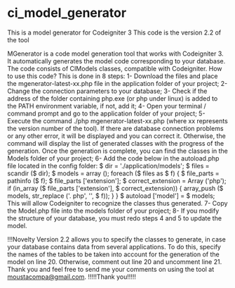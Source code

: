 # ci_model_generator
This is a model generator for Codeigniter 3
This code is the version 2.2 of the tool

MGenerator is a code model generation tool that works with Codeigniter 3.
It automatically generates the model code corresponding to your database. The code consists of CIModels classes, compatible with Codeigniter.
How to use this code? This is done in 8 steps:
1- Download the files and place the mgenerator-latest-xx.php file in the application folder of your project;
2- Change the connection parameters to your database;
3- Check if the address of the folder containing php.exe (or php under linux) is added to the PATH environment variable, if not, add it;
4- Open your terminal / command prompt and go to the application folder of your project;
5- Execute the command ./php mgenerator-latest-xx.php (where xx represents the version number of the tool). If there are database connection problems or any other error, it will be displayed and you can correct it. Otherwise, the command will display the list of generated classes with the progress of the generation. Once the generation is complete, you can find the classes in the Models folder of your project;
6- Add the code below in the autoload.php file located in the config folder:
$ dir = './application/models';
$ files = scandir ($ dir);
$ models = array ();
foreach ($ files as $ f) {
    $ file_parts = pathinfo ($ f);
    $ file_parts ['extension'];
    $ correct_extension = Array ('php');
    if (in_array ($ file_parts ['extension'], $ correct_extension)) {
        array_push ($ models, str_replace ('. php', '', $ f));
    }
}
$ autoload ['model'] = $ models;
This will allow Codeigniter to recognize the classes thus generated.
7- Copy the Model.php file into the models folder of your project;
8- If you modify the structure of your database, you must redo steps 4 and 5 to update the model.

!!!Novelty
Version 2.2 allows you to specify the classes to generate, in case your database contains data from several applications.
To do this, specify the names of the tables to be taken into account for the generation of the model on line 20. Otherwise, comment out line 20 and uncomment line 21.
Thank you and feel free to send me your comments on using the tool at moustacompa@gmail.com.
!!!!!Thank you!!!!!
